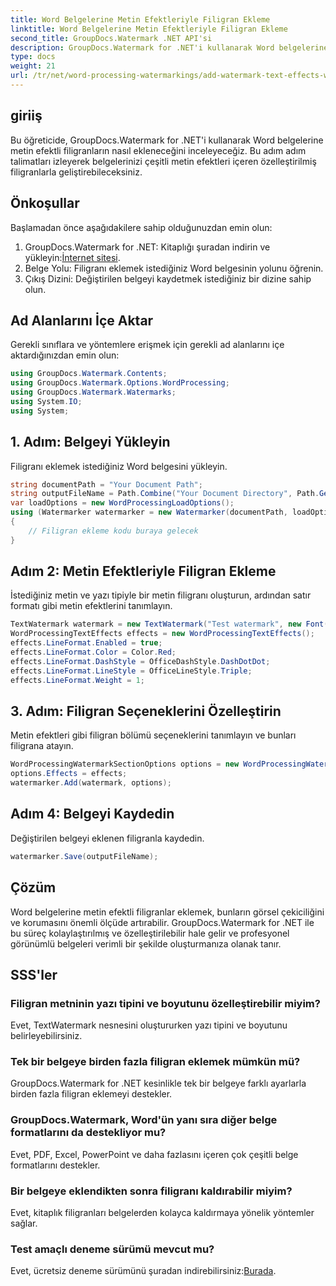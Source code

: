 ```yaml
---
title: Word Belgelerine Metin Efektleriyle Filigran Ekleme
linktitle: Word Belgelerine Metin Efektleriyle Filigran Ekleme
second_title: GroupDocs.Watermark .NET API'si
description: GroupDocs.Watermark for .NET'i kullanarak Word belgelerine metin efektli özel filigranların nasıl ekleneceğini öğrenin. Zahmetsizce belge güvenliği ve görsel çekicilik.
type: docs
weight: 21
url: /tr/net/word-processing-watermarkings/add-watermark-text-effects-word-docs/
---
```

## giriiş
Bu öğreticide, GroupDocs.Watermark for .NET'i kullanarak Word belgelerine metin efektli filigranların nasıl ekleneceğini inceleyeceğiz. Bu adım adım talimatları izleyerek belgelerinizi çeşitli metin efektleri içeren özelleştirilmiş filigranlarla geliştirebileceksiniz.
## Önkoşullar
Başlamadan önce aşağıdakilere sahip olduğunuzdan emin olun:
1.  GroupDocs.Watermark for .NET: Kitaplığı şuradan indirin ve yükleyin:[İnternet sitesi](https://releases.groupdocs.com/Watermark/net/).
2. Belge Yolu: Filigranı eklemek istediğiniz Word belgesinin yolunu öğrenin.
3. Çıkış Dizini: Değiştirilen belgeyi kaydetmek istediğiniz bir dizine sahip olun.

## Ad Alanlarını İçe Aktar
Gerekli sınıflara ve yöntemlere erişmek için gerekli ad alanlarını içe aktardığınızdan emin olun:
```csharp
using GroupDocs.Watermark.Contents;
using GroupDocs.Watermark.Options.WordProcessing;
using GroupDocs.Watermark.Watermarks;
using System.IO;
using System;
```
## 1. Adım: Belgeyi Yükleyin
Filigranı eklemek istediğiniz Word belgesini yükleyin.
```csharp
string documentPath = "Your Document Path";
string outputFileName = Path.Combine("Your Document Directory", Path.GetFileName(documentPath));
var loadOptions = new WordProcessingLoadOptions();
using (Watermarker watermarker = new Watermarker(documentPath, loadOptions))
{
    // Filigran ekleme kodu buraya gelecek
}
```
## Adım 2: Metin Efektleriyle Filigran Ekleme
İstediğiniz metin ve yazı tipiyle bir metin filigranı oluşturun, ardından satır formatı gibi metin efektlerini tanımlayın.
```csharp
TextWatermark watermark = new TextWatermark("Test watermark", new Font("Arial", 19));
WordProcessingTextEffects effects = new WordProcessingTextEffects();
effects.LineFormat.Enabled = true;
effects.LineFormat.Color = Color.Red;
effects.LineFormat.DashStyle = OfficeDashStyle.DashDotDot;
effects.LineFormat.LineStyle = OfficeLineStyle.Triple;
effects.LineFormat.Weight = 1;
```
## 3. Adım: Filigran Seçeneklerini Özelleştirin
Metin efektleri gibi filigran bölümü seçeneklerini tanımlayın ve bunları filigrana atayın.
```csharp
WordProcessingWatermarkSectionOptions options = new WordProcessingWatermarkSectionOptions();
options.Effects = effects;
watermarker.Add(watermark, options);
```
## Adım 4: Belgeyi Kaydedin
Değiştirilen belgeyi eklenen filigranla kaydedin.
```csharp
watermarker.Save(outputFileName);
```

## Çözüm
Word belgelerine metin efektli filigranlar eklemek, bunların görsel çekiciliğini ve korumasını önemli ölçüde artırabilir. GroupDocs.Watermark for .NET ile bu süreç kolaylaştırılmış ve özelleştirilebilir hale gelir ve profesyonel görünümlü belgeleri verimli bir şekilde oluşturmanıza olanak tanır.
## SSS'ler
### Filigran metninin yazı tipini ve boyutunu özelleştirebilir miyim?
Evet, TextWatermark nesnesini oluştururken yazı tipini ve boyutunu belirleyebilirsiniz.
### Tek bir belgeye birden fazla filigran eklemek mümkün mü?
GroupDocs.Watermark for .NET kesinlikle tek bir belgeye farklı ayarlarla birden fazla filigran eklemeyi destekler.
### GroupDocs.Watermark, Word'ün yanı sıra diğer belge formatlarını da destekliyor mu?
Evet, PDF, Excel, PowerPoint ve daha fazlasını içeren çok çeşitli belge formatlarını destekler.
### Bir belgeye eklendikten sonra filigranı kaldırabilir miyim?
Evet, kitaplık filigranları belgelerden kolayca kaldırmaya yönelik yöntemler sağlar.
### Test amaçlı deneme sürümü mevcut mu?
 Evet, ücretsiz deneme sürümünü şuradan indirebilirsiniz:[Burada](https://releases.groupdocs.com/).